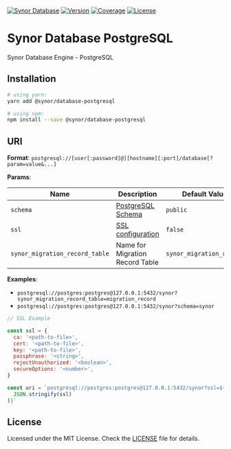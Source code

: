 [![Synor Database](https://img.shields.io/badge/synor-database-blue?style=for-the-badge)](https://github.com/Synor)
[![Version](https://img.shields.io/npm/v/@synor/database-postgresql?style=for-the-badge)](https://npmjs.org/package/@synor/database-postgresql)
[![Coverage](https://img.shields.io/codecov/c/gh/Synor/synor/master?flag=database_postgresql&style=for-the-badge)](https://codecov.io/gh/Synor/synor/tree/master/packages/database-postgresql)
[![License](https://img.shields.io/npm/l/@synor/database-postgresql?style=for-the-badge)](https://github.com/Synor/synor/blob/master/packages/database-postgresql/blob/master/LICENSE)

# Synor Database PostgreSQL

Synor Database Engine - PostgreSQL

## Installation

```sh
# using yarn:
yarn add @synor/database-postgresql

# using npm:
npm install --save @synor/database-postgresql
```

## URI

**Format**: `postgresql://[user[:password]@][hostname][:port]/database[?param=value&...]`

**Params**:

| Name                           | Description                                                                   | Default Value            |
| ------------------------------ | ----------------------------------------------------------------------------- | ------------------------ |
| `schema`                       | [PostgreSQL Schema](https://www.postgresql.org/docs/current/ddl-schemas.html) | `public`                 |
| `ssl`                          | [SSL configuration](https://node-postgres.com/features/sslu)                  | `false`                  |
| `synor_migration_record_table` | Name for Migration Record Table                                               | `synor_migration_record` |

**Examples**:

- `postgresql://postgres:postgres@127.0.0.1:5432/synor?synor_migration_record_table=migration_record`
- `postgresql://postgres:postgres@127.0.0.1:5432/synor?schema=synor`

```js
// SSL Example

const ssl = {
  ca: '<path-to-file>',
  cert: '<path-to-file>',
  key: '<path-to-file>',
  passphrase: '<string>',
  rejectUnauthorized: '<boolean>',
  secureOptions: '<number>',
}

const uri = `postgresql://postgres:postgres@127.0.0.1:5432/synor?ssl=${encodeURIComponent(
  JSON.stringify(ssl)
)}`
```

## License

Licensed under the MIT License. Check the [LICENSE](./LICENSE) file for details.
